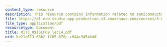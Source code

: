 ```yaml
---
content_type: resource
description: This resource contains information related to semiconductors.
file: https://ol-ocw-studio-app-production.s3.amazonaws.com/courses/3-091sc-introduction-to-solid-state-chemistry-fall-2010/be21c01363b2ff05878cc644c9454bdd_MIT3_091SCF09_lec14.pdf
file_type: application/pdf
resourcetype: Document
title: MIT3_091SCF09_lec14.pdf
uid: be21c013-63b2-ff05-878c-c644c9454bdd
---
```

